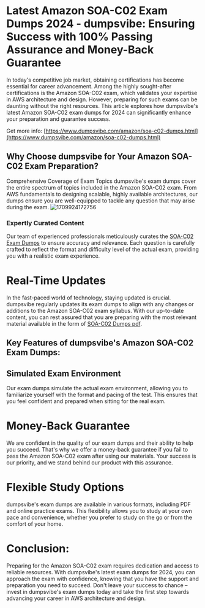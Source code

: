 # Latest Amazon SOA-C02 Exam Dumps 2024 - dumpsvibe: Ensuring Success with 100% Passing Assurance and Money-Back Guarantee
In today's competitive job market, obtaining certifications has become essential for career advancement. Among the highly sought-after certifications is the Amazon SOA-C02 exam, which validates your expertise in AWS architecture and design. However, preparing for such exams can be daunting without the right resources. This article explores how dumpsvibe's latest Amazon SOA-C02 exam dumps for 2024 can significantly enhance your preparation and guarantee success.

Get more info: [https://www.dumpsvibe.com/amazon/soa-c02-dumps.html](https://www.dumpsvibe.com/amazon/soa-c02-dumps.html)
## Why Choose dumpsvibe for Your Amazon SOA-C02 Exam Preparation?
Comprehensive Coverage of Exam Topics
dumpsvibe's exam dumps cover the entire spectrum of topics included in the Amazon SOA-C02 exam. From AWS fundamentals to designing scalable, highly available architectures, our dumps ensure you are well-equipped to tackle any question that may arise during the exam.
![1709924172756](https://github.com/DiyaRoy888/SOA-C02-EXAM-DUMPS/assets/154591562/2b89a3d7-32c0-4e32-8c64-25c1ff0fbd43)

### Expertly Curated Content
Our team of experienced professionals meticulously curates the [SOA-C02 Exam Dumps](https://www.dumpsvibe.com/amazon/soa-c02-dumps.html) to ensure accuracy and relevance. Each question is carefully crafted to reflect the format and difficulty level of the actual exam, providing you with a realistic exam experience.
# Real-Time Updates
In the fast-paced world of technology, staying updated is crucial. dumpsvibe regularly updates its exam dumps to align with any changes or additions to the Amazon SOA-C02 exam syllabus. With our up-to-date content, you can rest assured that you are preparing with the most relevant material available in the form of [SOA-C02 Dumps pdf](https://www.dumpsvibe.com/amazon/soa-c02-dumps.html).
## Key Features of dumpsvibe's Amazon SOA-C02 Exam Dumps:
## Simulated Exam Environment
Our exam dumps simulate the actual exam environment, allowing you to familiarize yourself with the format and pacing of the test. This ensures that you feel confident and prepared when sitting for the real exam.
# Money-Back Guarantee
We are confident in the quality of our exam dumps and their ability to help you succeed. That's why we offer a money-back guarantee if you fail to pass the Amazon SOA-C02 exam after using our materials. Your success is our priority, and we stand behind our product with this assurance.
# Flexible Study Options
dumpsvibe's exam dumps are available in various formats, including PDF and online practice exams. This flexibility allows you to study at your own pace and convenience, whether you prefer to study on the go or from the comfort of your home.
# Conclusion:
Preparing for the Amazon SOA-C02 exam requires dedication and access to reliable resources. With dumpsvibe's latest exam dumps for 2024, you can approach the exam with confidence, knowing that you have the support and preparation you need to succeed. Don't leave your success to chance – invest in dumpsvibe's exam dumps today and take the first step towards advancing your career in AWS architecture and design.
